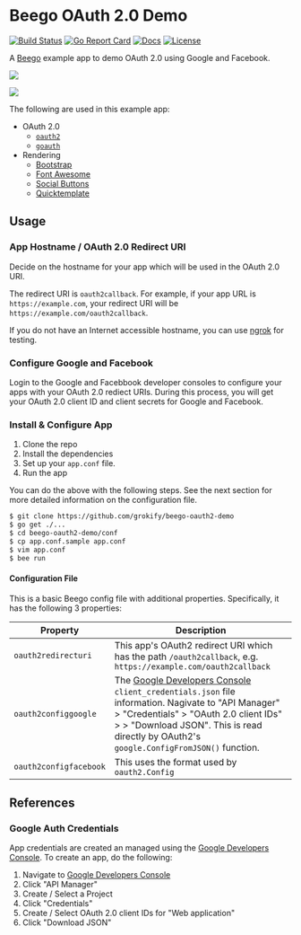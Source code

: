 # Beego OAuth 2.0 Demo

[![Build Status][build-status-svg]][build-status-url]
[![Go Report Card][goreport-svg]][goreport-url]
[![Docs][docs-godoc-svg]][docs-godoc-url]
[![License][license-svg]][license-url]

A [Beego](https://beego.me/) example app to demo OAuth 2.0 using Google and Facebook. 

![](docs/beego-oauth2-demo_login-page.png)

![](docs/beego-oauth2-demo_logged-in-page.png)

The following are used in this example app:

* OAuth 2.0
  * [`oauth2`](https://github.com/golang/oauth2)
  * [`goauth`](https://github.com/grokify/goauth)
* Rendering
  * [Bootstrap](http://getbootstrap.com/)
  * [Font Awesome](http://fontawesome.io/)
  * [Social Buttons](https://lipis.github.io/bootstrap-social/)
  * [Quicktemplate](https://github.com/valyala/quicktemplate)

## Usage

### App Hostname / OAuth 2.0 Redirect URI

Decide on the hostname for your app which will be used in the OAuth 2.0 URI.

The redirect URI is `oauth2callback`. For example, if your app URL is `https://example.com`, your redirect URI will be `https://example.com/oauth2callback`.

If you do not have an Internet accessible hostname, you can use [ngrok](https://ngrok.com/) for testing.

### Configure Google and Facebook

Login to the Google and Facebbook developer consoles to configure your apps with your OAuth 2.0 rediect URIs. During this process, you will get your OAuth 2.0 client ID and client secrets for Google and Facebook.

### Install & Configure App

1. Clone the repo
2. Install the dependencies
3. Set up your `app.conf` file.
4. Run the app

You can do the above with the following steps. See the next section for more detailed information on the configuration file.

```bash
$ git clone https://github.com/grokify/beego-oauth2-demo
$ go get ./...
$ cd beego-oauth2-demo/conf
$ cp app.conf.sample app.conf
$ vim app.conf
$ bee run
```

#### Configuration File

This is a basic Beego config file with additional properties. Specifically, it has the following 3 properties:

| Property | Description |
|----------|-------------|
| `oauth2redirecturi` | This app's OAuth2 redirect URI which has the path `/oauth2callback`, e.g. `https://example.com/oauth2callback` |
| `oauth2configgoogle` | The [Google Developers Console](https://console.developers.google.com/) `client_credentials.json` file information. Nagivate to "API Manager" > "Credentials" > "OAuth 2.0 client IDs" > <Your Credential> > "Download JSON". This is read directly by OAuth2's `google.ConfigFromJSON()` function. |
| `oauth2configfacebook` | This uses the format used by `oauth2.Config` |

## References

### Google Auth Credentials

App credentials are created an managed using the [Google Developers Console](https://console.developers.google.com/). To create an app, do the following:

1. Navigate to [Google Developers Console](https://console.developers.google.com/)
1. Click "API Manager"
1. Create / Select a Project
1. Click "Credentials"
1. Create / Select OAuth 2.0 client IDs for "Web application"
1. Click "Download JSON"

 [build-status-svg]: https://github.com/grokify/beegoutil/actions/workflows/ci.yaml/badge.svg?branch=master
 [build-status-url]: https://github.com/grokify/beegoutil/actions/workflows/ci.yaml
 [lint-status-svg]: https://github.com/grokify/beegoutil/actions/workflows/lint.yaml/badge.svg?branch=master
 [lint-status-url]: https://github.com/grokify/beegoutil/actions/workflows/lint.yaml
 [goreport-svg]: https://goreportcard.com/badge/github.com/grokify/beegoutil
 [goreport-url]: https://goreportcard.com/report/github.com/grokify/beegoutil
 [docs-godoc-svg]: https://pkg.go.dev/badge/github.com/grokify/beegoutil
 [docs-godoc-url]: https://pkg.go.dev/github.com/grokify/beegoutil
 [license-svg]: https://img.shields.io/badge/license-MIT-blue.svg
 [license-url]: https://github.com/grokify/beegoutil/blob/master/LICENSE

